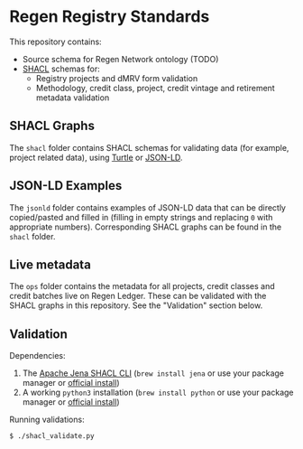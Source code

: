 # Regen Registry Standards

This repository contains:
- Source schema for Regen Network ontology (TODO)
- [SHACL][6] schemas for:
  - Registry projects and dMRV form validation
  - Methodology, credit class, project, credit vintage and retirement metadata
    validation

## SHACL Graphs

The `shacl` folder contains SHACL schemas for validating data (for example,
project related data), using [Turtle][4] or
[JSON-LD][5].

## JSON-LD Examples

The `jsonld` folder contains examples of JSON-LD data that can be directly
copied/pasted and filled in (filling in empty strings and replacing `0` with
appropriate numbers). Corresponding SHACL graphs can be found in the `shacl`
folder.

## Live metadata

The `ops` folder contains the metadata for all projects, credit classes and
credit batches live on Regen Ledger. These can be validated with the SHACL
graphs in this repository. See the "Validation" section below. 

## Validation

Dependencies:

1. The [Apache Jena SHACL CLI][1] (`brew install jena` or use your package
   manager or [official install][2])
2. A working `python3` installation (`brew install python` or use your package
   manager or [official install][3])

Running validations:

```
$ ./shacl_validate.py
```

[1]: https://jena.apache.org/documentation/shacl/index.html
[2]: https://jena.apache.org/download/index.cgi
[3]: https://www.python.org/downloads/
[4]: https://www.w3.org/TR/turtle/
[5]: https://json-ld.org/
[6]: https://www.w3.org/TR/shacl/ 
